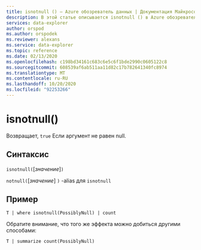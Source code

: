 ```yaml
---
title: isnotnull () — Azure обозреватель данных | Документация Майкрософт
description: В этой статье описывается isnotnull () в Azure обозреватель данных.
services: data-explorer
author: orspod
ms.author: orspodek
ms.reviewer: alexans
ms.service: data-explorer
ms.topic: reference
ms.date: 02/13/2020
ms.openlocfilehash: c198bd34161c683c6e5c6f1bde2990c0605122c8
ms.sourcegitcommit: 608539af6ab511aa11d82c17b782641340fc8974
ms.translationtype: MT
ms.contentlocale: ru-RU
ms.lasthandoff: 10/20/2020
ms.locfileid: "92253266"
---
```

# <a name="isnotnull"></a>isnotnull()

Возвращает, `true` Если аргумент не равен null.

## <a name="syntax"></a>Синтаксис

`isnotnull(`[*значение*]`)`

`notnull(`[*значение*] `)` -alias для `isnotnull`

## <a name="example"></a>Пример

```kusto
T | where isnotnull(PossiblyNull) | count
```

Обратите внимание, что того же эффекта можно добиться другими способами:

```kusto
T | summarize count(PossiblyNull)
```